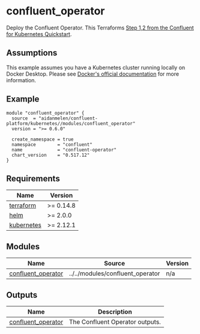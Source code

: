 # confluent_operator

Deploy the Confluent Operator. This Terraforms [Step 1,2 from the Confluent for Kubernetes Quickstart](https://docs.confluent.io/operator/current/co-quickstart.html).

## Assumptions

This example assumes you have a Kubernetes cluster running locally on Docker Desktop. Please see [Docker's official documentation](https://docs.docker.com/desktop/kubernetes/) for more information.

<!-- BEGINNING OF PRE-COMMIT-TERRAFORM DOCS HOOK -->

## Example

```hcl
module "confluent_operator" {
  source  = "aidanmelen/confluent-platform/kubernetes//modules/confluent_operator"
  version = ">= 0.6.0"

  create_namespace = true
  namespace        = "confluent"
  name             = "confluent-operator"
  chart_version    = "0.517.12"
}
```

## Requirements

| Name | Version |
|------|---------|
| <a name="requirement_terraform"></a> [terraform](#requirement\_terraform) | >= 0.14.8 |
| <a name="requirement_helm"></a> [helm](#requirement\_helm) | >= 2.0.0 |
| <a name="requirement_kubernetes"></a> [kubernetes](#requirement\_kubernetes) | >= 2.12.1 |
## Modules

| Name | Source | Version |
|------|--------|---------|
| <a name="module_confluent_operator"></a> [confluent\_operator](#module\_confluent\_operator) | ../../modules/confluent_operator | n/a |
## Outputs

| Name | Description |
|------|-------------|
| <a name="output_confluent_operator"></a> [confluent\_operator](#output\_confluent\_operator) | The Confluent Operator outputs. |
<!-- END OF PRE-COMMIT-TERRAFORM DOCS HOOK -->

